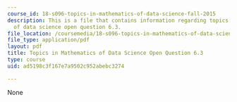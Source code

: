 ```yaml
---
course_id: 18-s096-topics-in-mathematics-of-data-science-fall-2015
description: This is a file that contains information regarding topics in mathematics
  of data science open question 6.3.
file_location: /coursemedia/18-s096-topics-in-mathematics-of-data-science-fall-2015/ad5198c3f167e7a9502c952abebc3274_MIT18_S096F15_Open6.3.pdf
file_type: application/pdf
layout: pdf
title: Topics in Mathematics of Data Science Open Question 6.3
type: course
uid: ad5198c3f167e7a9502c952abebc3274

---
```

None